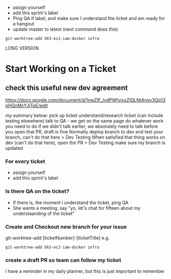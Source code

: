 - assign yourself
- add this sprint's label
- Ping QA if label, and make sure I understand the ticket and am ready for a hangout
- update master to latest (next command does this)
```
git-worktree-add 563-ec2-iam-docker infra
```








LONG VERSION

# Start Working on a Ticket
## check this useful new dev agreement
https://docs.google.com/document/d/1nwZIF_lydPWfvixxZlQLNt4nqy3Qp13pHQnMcYJjTqE/edit

my summary below:
pick up ticket
understand/research ticket (can include testing elsewhere)
talk to QA - we get on the same page
do whatever work you need to do
if we didn't talk earlier, we absolutely need to talk before you open that PR, draft is fine
Normally deploy branch to dev and test your branch, can't do that here > Dev Testing
When satisfied that thing works on dev (can't do that here), open the PR > Dev Testing
make sure my branch is updated


### For every ticket
- assign yourself
- add this sprint's label

### Is there QA on the ticket?
- If there is, the moment i understand the ticket, ping QA
- She wants a meeting, say "yo, let's chat for fifteen about my understaanding of the ticket"

### Create and Checkout new branch for your issue 
git-worktree-add [ticketNumber]-[ticketTitle]
e.g.
```
git-worktree-add 563-ec2-iam-docker infra
```

### create a draft PR so team can follow my ticket
I have a reminder in my daily planner, but this is just important to remember
